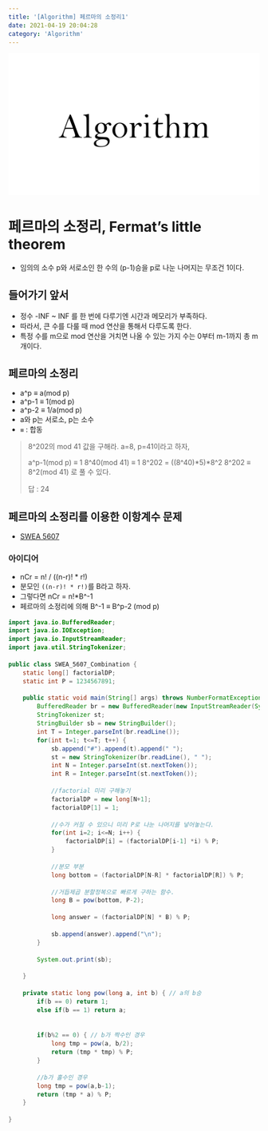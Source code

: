 ```yaml
---
title: '[Algorithm] 페르마의 소정리1'
date: 2021-04-19 20:04:28
category: 'Algorithm'
---
```


![img](./images/Thumbnail.png)

# 페르마의 소정리, Fermat’s little theorem

- 임의의 소수 p와 서로소인 한 수의 (p-1)승을 p로 나눈 나머지는 무조건 1이다.

## 들어가기 앞서

- 정수 -INF ~ INF 를 한 번에 다루기엔 시간과 메모리가 부족하다.
- 따라서, 큰 수를 다룰 때 mod 연산을 통해서 다루도록 한다.
- 특정 수를 m으로 mod 연산을 거치면 나올 수 있는 가지 수는 0부터 m-1까지 총 m개이다.

## 페르마의 소정리

- a^p ≡ a(mod p)
- a^p-1 ≡ 1(mod p)
- a^p-2 ≡ 1/a(mod p)
- a와 p는 서로소, p는 소수
- `≡` : 합동

> 8^202의 mod 41 값을 구해라.
> a=8, p=41이라고 하자,
>
> a^p-1(mod p) ≡ 1
> 8^40(mod 41) ≡ 1
> 8^202 = ((8^40)*5)*8^2
> 8^202 ≡ 8^2(mod 41) 로 풀 수 있다.
>
> 답 : 24

## 페르마의 소정리를 이용한 이항계수 문제

- [SWEA 5607](https://swexpertacademy.com/main/code/problem/problemDetail.do?contestProbId=AWXGKdbqczEDFAUo)

### 아이디어

- nCr = n! / ((n-r)! \* r!)
- 분모인 `((n-r)! * r!)`를 B라고 하자.
- 그렇다면 nCr = n!\*B^-1
- 페르마의 소정리에 의해 B^-1 ≡ B^p-2 (mod p)

```Java
import java.io.BufferedReader;
import java.io.IOException;
import java.io.InputStreamReader;
import java.util.StringTokenizer;

public class SWEA_5607_Combination {
	static long[] factorialDP;
	static int P = 1234567891;

	public static void main(String[] args) throws NumberFormatException, IOException {
		BufferedReader br = new BufferedReader(new InputStreamReader(System.in));
		StringTokenizer st;
		StringBuilder sb = new StringBuilder();
		int T = Integer.parseInt(br.readLine());
		for(int t=1; t<=T; t++) {
			sb.append("#").append(t).append(" ");
			st = new StringTokenizer(br.readLine(), " ");
			int N = Integer.parseInt(st.nextToken());
			int R = Integer.parseInt(st.nextToken());

			//factorial 미리 구해놓기
			factorialDP = new long[N+1];
			factorialDP[1] = 1;

			//수가 커질 수 있으니 미리 P로 나눈 나머지를 넣어놓는다.
			for(int i=2; i<=N; i++) {
				factorialDP[i] = (factorialDP[i-1] *i) % P;
			}

			//분모 부분
			long bottom = (factorialDP[N-R] * factorialDP[R]) % P;

			//거듭제곱 분할정복으로 빠르게 구하는 함수.
			long B = pow(bottom, P-2);

			long answer = (factorialDP[N] * B) % P;

			sb.append(answer).append("\n");
		}

		System.out.print(sb);

	}

	private static long pow(long a, int b) { // a의 b승
		if(b == 0) return 1;
		else if(b == 1) return a;


		if(b%2 == 0) { // b가 짝수인 경우
			long tmp = pow(a, b/2);
			return (tmp * tmp) % P;
		}

		//b가 홀수인 경우
		long tmp = pow(a,b-1);
		return (tmp * a) % P;
	}

}
```
